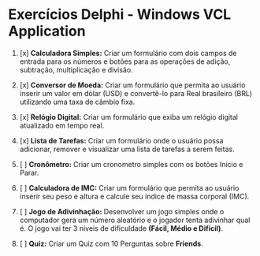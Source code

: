 # Exercícios Delphi - Windows VCL Application

1. [x] **Calculadora Simples:** Criar um formulário com dois campos de entrada para os números e botões para as operações de adição, subtração, multiplicação e divisão.

2. [x] **Conversor de Moeda:** Criar um formulário que permita ao usuário inserir um valor em dólar (USD) e convertê-lo para Real brasileiro (BRL) utilizando uma taxa de câmbio fixa.

3. [x]  **Relógio Digital:** Criar um formulário que exiba um relógio digital atualizado em tempo real.

4. [x] **Lista de Tarefas:** Criar um formulário onde o usuário possa adicionar, remover e visualizar uma lista de tarefas a serem feitas.

5. [ ] **Cronômetro:** Criar um cronometro simples com os botões Inicio e Parar.

6. [ ] **Calculadora de IMC:** Criar um formulário que permita ao usuário inserir seu peso e altura e calcule seu índice de massa corporal (IMC).

7. [ ] **Jogo de Adivinhação:** Desenvolver um jogo simples onde o computador gera um número aleatório e o jogador tenta adivinhar qual é. O jogo vai ter 3 niveis de dificuldade **(Fácil, Médio e Dificil)**.

8. [ ] **Quiz:** Criar um Quiz com 10 Perguntas sobre **Friends**.
